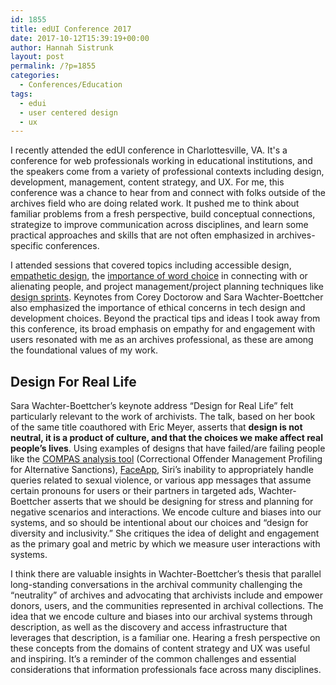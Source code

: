 ```yaml
---
id: 1855
title: edUI Conference 2017
date: 2017-10-12T15:39:19+00:00
author: Hannah Sistrunk
layout: post
permalink: /?p=1855
categories:
  - Conferences/Education
tags:
  - edui
  - user centered design
  - ux
---
```

<span style="font-weight: 400;">I recently attended the edUI conference in Charlottesville, VA. It's a conference for web professionals working in educational institutions, and the speakers come from a variety of professional contexts including design, development, management, content strategy, and UX. For me, this conference was a chance to hear from and connect with folks outside of the archives field who are doing related work. It pushed me to think about familiar problems from a fresh perspective, build conceptual connections, strategize to improve communication across disciplines, and learn some practical approaches and skills that are not often emphasized in archives-specific conferences.</span>

<!--more-->

<span style="font-weight: 400;">I attended sessions that covered topics including accessible design,</span> [<span style="font-weight: 400;">empathetic design</span>](http://eduiconf.org/sessions/empathetic-design/)<span style="font-weight: 400;">, the</span> [<span style="font-weight: 400;">importance of word choice</span>](http://eduiconf.org/sessions/giving-words-the-attention-they-deserve/) <span style="font-weight: 400;">in connecting with or alienating people, and project management/project planning techniques like</span> [<span style="font-weight: 400;">design sprints</span>](http://eduiconf.org/sessions/design-sprints/)<span style="font-weight: 400;">. Keynotes from Corey Doctorow and Sara Wachter-Boettcher also emphasized the importance of ethical concerns in tech design and development choices. Beyond the practical tips and ideas I took away from this conference, its broad emphasis on empathy for and engagement with users resonated with me as an archives professional, as these are among the foundational values of my work.</span>

## **Design For Real Life**

<span style="font-weight: 400;">Sara Wachter-Boettcher’s keynote address “Design for Real Life” felt particularly relevant to the work of archivists. The talk, based on her book of the same title coauthored with Eric Meyer, asserts that </span>**design is not neutral, it is a product of culture, and that the choices we make affect real people’s lives**<span style="font-weight: 400;">. Using examples of designs that have failed/are failing people like the </span>[<span style="font-weight: 400;">COMPAS analysis tool</span>](https://www.propublica.org/article/how-we-analyzed-the-compas-recidivism-algorithm) <span style="font-weight: 400;">(Correctional Offender Management Profiling for Alternative Sanctions), </span>[<span style="font-weight: 400;">FaceApp</span>](https://www.theguardian.com/technology/2017/apr/25/faceapp-apologises-for-racist-filter-which-lightens-users-skintone)<span style="font-weight: 400;">, Siri’s inability to appropriately handle queries related to sexual violence, or various app messages that assume certain pronouns for users or their partners in targeted ads, Wachter-Boettcher asserts that we should be designing for stress and planning for negative scenarios and interactions. We encode culture and biases into our systems, and so should be intentional about our choices and “design for diversity and inclusivity.” She critiques the idea of delight and engagement as the primary goal and metric by which we measure user interactions with systems.</span>

<span style="font-weight: 400;">I think there are valuable insights in Wachter-Boettcher’s thesis that parallel long-standing conversations in the archival community challenging the “neutrality” of archives and advocating that archivists include and empower donors, users, and the communities represented in archival collections. The idea that we encode culture and biases into our archival systems through description, as well as the discovery and access infrastructure that leverages that description, is a familiar one. Hearing a fresh perspective on these concepts from the domains of content strategy and UX was useful and inspiring. It’s a reminder of the common challenges and essential considerations that information professionals face across many disciplines.</span>
